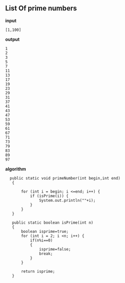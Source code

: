 ## List Of prime numbers
**input**

    [1,100]

**output**

    1
    2
    3
    5
    7
    11
    13
    17
    19
    23
    29
    31
    37
    41
    43
    47
    53
    59
    61
    67
    71
    73
    79
    83
    89
    97

**algorithm**

      public static void primeNumber(int begin,int end)
       {
           
           for (int i = begin; i <=end; i++) {
               if (isPrime(i)) {
                   System.out.println(""+i);
               }
           }
       }
       
       public static boolean isPrime(int n)
       {
           boolean isprime=true;
           for (int i = 2; i <n; i++) {
               if(n%i==0)
               {
                   isprime=false;
                   break;
               }
           }
           
           return isprime;
       }
